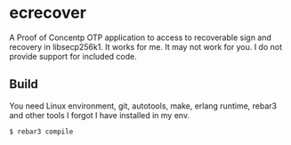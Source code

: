 ecrecover
=====

A Proof of Concentp OTP application to access to recoverable sign and recovery in libsecp256k1.
It works for me. It may not work for you. I do not provide support for included code.

Build
-----

You need Linux environment, git, autotools, make, erlang runtime, rebar3 and other tools I forgot I have installed in my env.

    $ rebar3 compile

